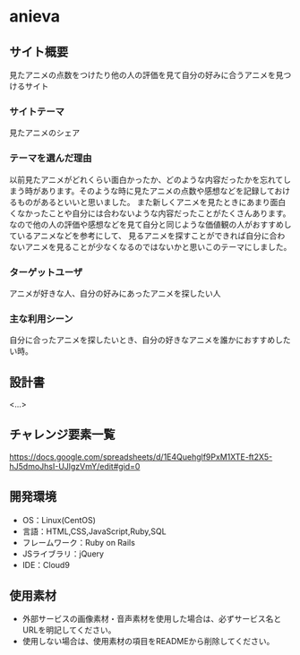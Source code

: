 # anieva

## サイト概要
見たアニメの点数をつけたり他の人の評価を見て自分の好みに合うアニメを見つけるサイト

### サイトテーマ
見たアニメのシェア

### テーマを選んだ理由
以前見たアニメがどれくらい面白かったか、どのような内容だったかを忘れてしまう時があります。そのような時に見たアニメの点数や感想などを記録しておけるものがあるといいと思いました。
また新しくアニメを見たときにあまり面白くなかったことや自分には合わないような内容だったことがたくさんあります。
なので他の人の評価や感想などを見て自分と同じような価値観の人がおすすめしているアニメなどを参考にして、
見るアニメを探すことができれば自分に合わないアニメを見ることが少なくなるのではないかと思いこのテーマにしました。


### ターゲットユーザ
アニメが好きな人、自分の好みにあったアニメを探したい人

### 主な利用シーン
自分に合ったアニメを探したいとき、自分の好きなアニメを誰かにおすすめしたい時。

## 設計書
<...>

## チャレンジ要素一覧
<https://docs.google.com/spreadsheets/d/1E4Quehglf9PxM1XTE-ft2X5-hJ5dmoJhsI-UJlgzVmY/edit#gid=0>

## 開発環境
- OS：Linux(CentOS)
- 言語：HTML,CSS,JavaScript,Ruby,SQL
- フレームワーク：Ruby on Rails
- JSライブラリ：jQuery
- IDE：Cloud9

## 使用素材
- 外部サービスの画像素材・音声素材を使用した場合は、必ずサービス名とURLを明記してください。
- 使用しない場合は、使用素材の項目をREADMEから削除してください。